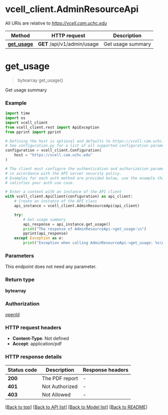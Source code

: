 # vcell_client.AdminResourceApi

All URIs are relative to *https://vcell.cam.uchc.edu*

Method | HTTP request | Description
------------- | ------------- | -------------
[**get_usage**](AdminResourceApi.md#get_usage) | **GET** /api/v1/admin/usage | Get usage summary


# **get_usage**
> bytearray get_usage()

Get usage summary

### Example

```python
import time
import os
import vcell_client
from vcell_client.rest import ApiException
from pprint import pprint

# Defining the host is optional and defaults to https://vcell.cam.uchc.edu
# See configuration.py for a list of all supported configuration parameters.
configuration = vcell_client.Configuration(
    host = "https://vcell.cam.uchc.edu"
)

# The client must configure the authentication and authorization parameters
# in accordance with the API server security policy.
# Examples for each auth method are provided below, use the example that
# satisfies your auth use case.

# Enter a context with an instance of the API client
with vcell_client.ApiClient(configuration) as api_client:
    # Create an instance of the API class
    api_instance = vcell_client.AdminResourceApi(api_client)

    try:
        # Get usage summary
        api_response = api_instance.get_usage()
        print("The response of AdminResourceApi->get_usage:\n")
        pprint(api_response)
    except Exception as e:
        print("Exception when calling AdminResourceApi->get_usage: %s\n" % e)
```



### Parameters
This endpoint does not need any parameter.

### Return type

**bytearray**

### Authorization

[openId](../README.md#openId)

### HTTP request headers

 - **Content-Type**: Not defined
 - **Accept**: application/pdf

### HTTP response details
| Status code | Description | Response headers |
|-------------|-------------|------------------|
**200** | The PDF report |  -  |
**401** | Not Authorized |  -  |
**403** | Not Allowed |  -  |

[[Back to top]](#) [[Back to API list]](../README.md#documentation-for-api-endpoints) [[Back to Model list]](../README.md#documentation-for-models) [[Back to README]](../README.md)


